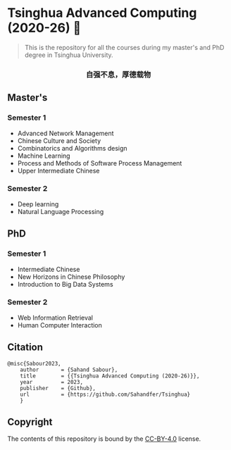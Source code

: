 # Tsinghua Advanced Computing (2020-26) :rocket:

> This is the repository for all the courses during my master's and PhD degree in Tsinghua University.

<h3 align="center">
<p>自强不息，厚德载物
</h3>

## Master's

### Semester 1

- Advanced Network Management
- Chinese Culture and Society
- Combinatorics and Algorithms design
- Machine Learning
- Process and Methods of Software Process Management
- Upper Intermediate Chinese

### Semester 2

- Deep learning
- Natural Language Processing



## PhD

### Semester 1

- Intermediate Chinese
- New Horizons in Chinese Philosophy
- Introduction to Big Data Systems

### Semester 2

- Web Information Retrieval 
- Human Computer Interaction


## Citation

    @misc{Sabour2023,
        author       = {Sahand Sabour},
        title        = {{Tsinghua Advanced Computing (2020-26)}},
        year         = 2023,
        publisher    = {Github},
        url          = {https://github.com/Sahandfer/Tsinghua}
        }

## Copyright

The contents of this repository is bound by the [CC-BY-4.0](https://creativecommons.org/licenses/by/4.0/) license.

